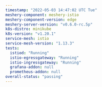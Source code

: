 ```yaml
---
timestamp: "2022-05-03 14:47:02 UTC Tue"
meshery-component: meshery-istio
meshery-component-version: edge
meshery-server-version: "v0.6.0-rc.5p"
k8s-distro: minikube
k8s-version: "v1.20.1"
service-mesh: istio
service-mesh-version: "1.13.3"
tests:
  istiod: "Running"
  istio-egressgateway: "Running"
  istio-ingressgateway: "Running"
  grafana-addon: null
  prometheus-addon: null
overall-status: "passing"
---
```

